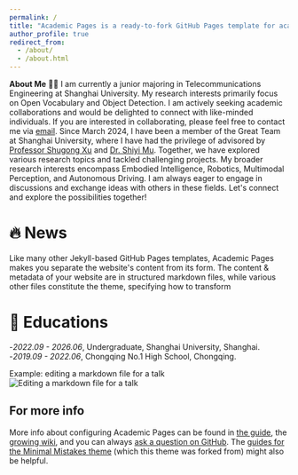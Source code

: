 ```yaml
---
permalink: /
title: "Academic Pages is a ready-to-fork GitHub Pages template for academic personal websites"
author_profile: true
redirect_from: 
  - /about/
  - /about.html
---
```

**About Me** 👨‍🎓
I am currently a junior majoring in Telecommunications Engineering at Shanghai University. My research interests primarily focus on Open Vocabulary and Object Detection. 
I am actively seeking academic collaborations and would be delighted to connect with like-minded individuals. If you are interested in collaborating, please feel free to contact me via [email](lvhanqi@shu.edu.cn).
Since March 2024, I have been a member of the Great Team at Shanghai University, where I have had the privilege of advisored by [Professor Shugong Xu](https://scholar.google.com.hk/citations?user=R0XE-twAAAAJ&hl=en) and [Dr. Shiyi Mu](https://scholar.google.com.hk/citations?user=aG8sASkAAAAJ&hl=en). Together, we have explored various research topics and tackled challenging projects.
My broader research interests encompass Embodied Intelligence, Robotics, Multimodal Perception, and Autonomous Driving. I am always eager to engage in discussions and exchange ideas with others in these fields. Let's connect and explore the possibilities together!

🔥 News
======
Like many other Jekyll-based GitHub Pages templates, Academic Pages makes you separate the website's content from its form. The content & metadata of your website are in structured markdown files, while various other files constitute the theme, specifying how to transform 

📖 Educations
======
-_2022.09 - 2026.06_, Undergraduate, Shanghai University, Shanghai.
-_2019.09 - 2022.06_, Chongqing No.1 High School, Chongqing.


Example: editing a markdown file for a talk
![Editing a markdown file for a talk](/images/editing-talk.png)

For more info
------
More info about configuring Academic Pages can be found in [the guide](https://academicpages.github.io/markdown/), the [growing wiki](https://github.com/academicpages/academicpages.github.io/wiki), and you can always [ask a question on GitHub](https://github.com/academicpages/academicpages.github.io/discussions). The [guides for the Minimal Mistakes theme](https://mmistakes.github.io/minimal-mistakes/docs/configuration/) (which this theme was forked from) might also be helpful.
